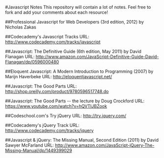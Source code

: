 #Javascript Notes
This repository will contain a lot of notes. Feel free to fork and add your comments about each resource!


##Professional Javascript for Web Developers (3rd edition, 2012) by Nicholas Zakas

##Codecademy's Javascript Tracks
URL: http://www.codecademy.com/tracks/javascript

##Javascript: The Definitive Guide (6th edition, May 2011) by David Flanagan
URL: http://www.amazon.com/JavaScript-Definitive-Guide-David-Flanagan/dp/0596000480

##Eloquent Javascript: A Modern Introduction to Programming (2007) by Marijn Haverbeke
URL: http://eloquentjavascript.net/

##Javascript: The Good Parts
URL: http://shop.oreilly.com/product/9780596517748.do

##Javascript: The Good Parts -- the lecture by Doug Crockford
URL: https://www.youtube.com/watch?v=hQVTIJBZook

##Codeschool.com's Try jQuery
URL: http://try.jquery.com/

##Codecademy's jQuery Track
URL: http://www.codecademy.com/tracks/jquery

##Javascript & jQuery: The Missing Manual, Second Edition (2011) by David Sawyer McFarland
URL: http://www.amazon.com/JavaScript-jQuery-The-Missing-Manual/dp/1449399029